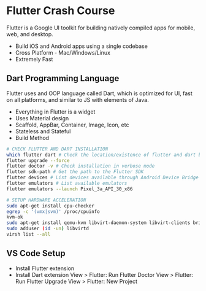 # Flutter Crash Course

Flutter is a Google UI toolkit for building natively compiled apps for mobile, web, and desktop.

- Build iOS and Android apps using a single codebase
- Cross Platform - Mac/Windows/Linux
- Extremely Fast

## Dart Programming Language

Flutter uses and OOP language called Dart, which is optimized for UI, fast on all platforms, and similar to JS with elements of Java.

- Everything in Flutter is a widget
- Uses Material design
- Scaffold, AppBar, Container, Image, Icon, etc
- Stateless and Stateful
- Build Method

```sh
# CHECK FLUTTER AND DART INSTALLATION
which flutter dart # Check the location/existence of flutter and dart binaries
flutter upgrade --force
flutter doctor -v # Check installation in verbose mode
flutter sdk-path # Get the path to the Flutter SDK
flutter devices # List devices available through Android Device Bridge
flutter emulators # List available emulators
flutter emulators --launch Pixel_3a_API_30_x86

# SETUP HARDWARE ACCELERATION
sudo apt-get install cpu-checker
egrep -c '(vmx|svm)' /proc/cpuinfo
kvm-ok
sudo apt-get install qemu-kvm libvirt-daemon-system libvirt-clients bridge-utils
sudo adduser (id -un) libvirtd
virsh list --all
```

## VS Code Setup

- Install Flutter extension
- Install Dart extension
View > Flutter: Run Flutter Doctor
View > Flutter: Run Flutter Upgrade
View > Flutter: New Project